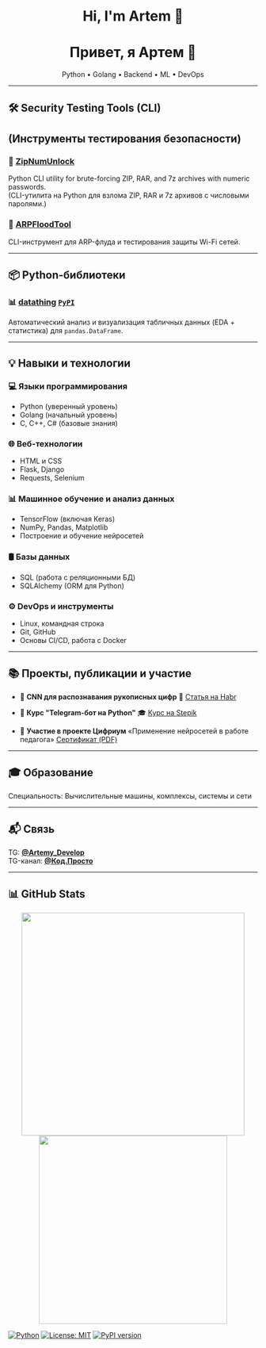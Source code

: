 <h1 align="center">Hi, I'm Artem 👋</h1>
<h1 align="center">Привет, я Артем 👋</h1>
<p align="center">
  Python • Golang • Backend • ML • DevOps
</p>

---

## 🛠 Security Testing Tools (CLI)
## (Инструменты тестирования безопасности)

### 🚀 [**ZipNumUnlock**](https://github.com/Artemy-dev/ZipNumUnlock)  
Python CLI utility for brute-forcing ZIP, RAR, and 7z archives with numeric passwords.<br>
(CLI-утилита на Python для взлома ZIP, RAR и 7z архивов с числовыми паролями.)

### 🚀 [**ARPFloodTool**](https://github.com/Artemy-dev/ARPFloodTool)  
CLI-инструмент для ARP-флуда и тестирования защиты Wi-Fi сетей.

---

## 📦 Python-библиотеки

### 📊 [**datathing**](https://github.com/Artemy-dev/datathing) [`PyPI`](https://pypi.org/project/datathing/)  
Автоматический анализ и визуализация табличных данных (EDA + статистика) для `pandas.DataFrame`.  

---

## 💡 Навыки и технологии<br>
### 💻 Языки программирования
- Python (уверенный уровень)
- Golang (начальный уровень)
- C, C++, C# (базовые знания)

### 🌐 Веб-технологии
- HTML и CSS
- Flask, Django
- Requests, Selenium

### 📊 Машинное обучение и анализ данных
- TensorFlow (включая Keras)
- NumPy, Pandas, Matplotlib
- Построение и обучение нейросетей

### 🛢 Базы данных
- SQL (работа с реляционными БД)
- SQLAlchemy (ORM для Python)

### ⚙️ DevOps и инструменты
- Linux, командная строка
- Git, GitHub
- Основы CI/CD, работа с Docker

---

## 📚 Проекты, публикации и участие

* 🧠 **CNN для распознавания рукописных цифр**
  📘 [Статья на Habr](https://habr.com/p/856426)

* 🤖 **Курс "Telegram-бот на Python"**
  🎓 [Курс на Stepik](https://stepik.org/course/211057)

* 📜 **Участие в проекте Цифриум**
  «Применение нейросетей в работе педагога»
  [Сертификат (PDF)](https://github.com/Artemy-dev/Artemy-dev/blob/main/certificates/Применение%20нейросетей.pdf)

---

## 🎓 Образование
Специальность: Вычислительные машины, комплексы, системы и сети

---

## 📬 Связь
TG: [**@Artemy_Develop**](https://t.me/Artemy_Develop)<br>
TG-канал: [**@Код.Просто**](https://t.me/code_just)

---

## 📊 GitHub Stats
<p align="center"> <img src="https://github-readme-stats.vercel.app/api?username=Artemy-dev&show_icons=true&theme=radical" width="450"/> <img src="https://github-readme-stats.vercel.app/api/top-langs/?username=Artemy-dev&layout=compact&theme=radical" width="380"/> </p>

[![Python](https://img.shields.io/badge/Python-3.x-blue)]()
[![License: MIT](https://img.shields.io/badge/License-MIT-green.svg)]()
[![PyPI version](https://img.shields.io/pypi/v/datathing?color=brightgreen&label=PyPI&logo=pypi)](https://pypi.org/project/datathing/)

